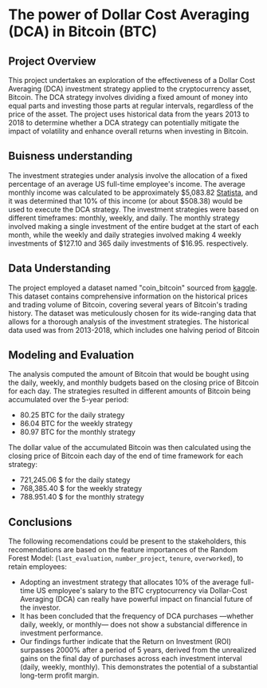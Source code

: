 # The power of Dollar Cost Averaging (DCA) in Bitcoin (BTC)

## Project Overview

This project undertakes an exploration of the effectiveness of a Dollar Cost Averaging (DCA) investment strategy applied to the cryptocurrency asset, Bitcoin. The DCA strategy involves dividing a fixed amount of money into equal parts and investing those parts at regular intervals, regardless of the price of the asset. The project uses historical data from the years 2013 to 2018 to determine whether a DCA strategy can potentially mitigate the impact of volatility and enhance overall returns when investing in Bitcoin.

## Buisness understanding

The investment strategies under analysis involve the allocation of a fixed percentage of an average US full-time employee's income. The average monthly income was calculated to be approximately $5,083.82 [Statista](https://www.statista.com/statistics/612519/average-annual-real-wages-united-states/), and it was determined that 10% of this income (or about $508.38) would be used to execute the DCA strategy. The investment strategies were based on different timeframes: monthly, weekly, and daily. The monthly strategy involved making a single investment of the entire budget at the start of each month, while the weekly and daily strategies involved making 4 weekly investments of $127.10 and 365 daily investments of $16.95. respectively.

## Data Understanding

The project employed a dataset named "coin_bitcoin" sourced from [kaggle](https://www.kaggle.com/datasets/sudalairajkumar/cryptocurrencypricehistory?select=coin_Bitcoin.csv). This dataset contains comprehensive information on the historical prices and trading volume of Bitcoin, covering several years of Bitcoin's trading history. The dataset was meticulously chosen for its wide-ranging data that allows for a thorough analysis of the investment strategies. The historical data used was from 2013-2018, which includes one halving period of Bitcoin

## Modeling and Evaluation

The analysis computed the amount of Bitcoin that would be bought using the daily, weekly, and monthly budgets based on the closing price of Bitcoin for each day. The strategies resulted in different amounts of Bitcoin being accumulated over the 5-year period: 

* 80.25 BTC for the daily strategy
* 86.04 BTC for the weekly strategy 
* 80.97 BTC for the monthly strategy 

The dollar value of the accumulated Bitcoin was then calculated using the closing price of Bitcoin each day of the end of time framework for each strategy:

* 721,245.06 $ for the daily stategy
* 768,385.40 $ for the weekly strategy 
* 788.951.40 $ for the monthly strategy


## Conclusions

The following recomendations could be present to the stakeholders, this recomendations are based on the feature importances of the Random Forest Model: (`last_evaluation`, `number_project`, `tenure`, `overworked`), to retain employees:

* Adopting an investment strategy that allocates 10% of the average full-time US employee's salary to the BTC cryptocurrency via Dollar-Cost Averaging (DCA) can really have powerful impact on financial future of the investor. 
* It has been concluded that the frequency of DCA purchases —whether daily, weekly, or monthly— does not show a substancial difference in investment performance.
* Our findings further indicate that the Return on Investment (ROI) surpasses 2000% after a period of 5 years, derived from the unrealized gains on the final day of purchases across each investment interval (daily, weekly, monthly). This demonstrates the potential of a substantial long-term profit margin.
